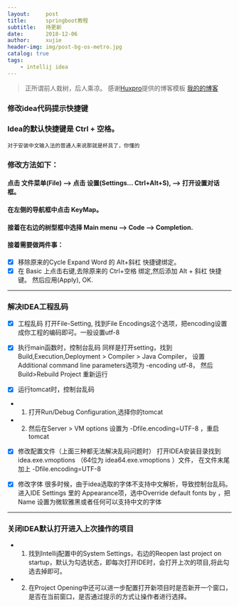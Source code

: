 ```yaml
---
layout:     post
title:      springboot教程
subtitle:   待更新
date:       2018-12-06
author:     xujie
header-img: img/post-bg-os-metro.jpg
catalog: true
tags:
    - intellij idea
---
```


> 正所谓前人栽树，后人乘凉。
> 感谢[Huxpro](https://github.com/huxpro)提供的博客模板
> [我的的博客](http://my.happy-coding.cn)

### **修改idea代码提示快捷键**
### Idea的默认快捷键是 Ctrl + 空格。
`对于安装中文输入法的普通人来说那就是杯具了，你懂的`

### 修改方法如下：
#### 点击 文件菜单(File) –> 点击 设置(Settings… Ctrl+Alt+S), –> 打开设置对话框。
#### 在左侧的导航框中点击 KeyMap。 
#### 接着在右边的树型框中选择 Main menu –> Code –> Completion. 
#### 接着需要做两件事： 
- [x] 移除原来的Cycle Expand Word 的 Alt+斜杠 快捷键绑定。 
- [x] 在 Basic 上点击右键,去除原来的 Ctrl+空格 绑定,然后添加 Alt + 斜杠 快捷键。
然后应用(Apply), OK.
---


### **解决IDEA工程乱码**
- [x] 工程乱码
打开File-Setting, 找到File Encodings这个选项，把encoding设置成你工程的编码即可。一般设置utf-8

- [x] 执行main函数时，控制台乱码
同样是打开setting，找到 Build,Execution,Deployment > Compiler > Java Compiler， 设置 Additional command line parameters选项为 -encoding utf-8，
然后Build>Rebuild Project  重新运行

- [x] 运行tomcat时，控制台乱码
- 1) 打开Run/Debug Configuration,选择你的tomcat
- 2) 然后在Server > VM options 设置为 -Dfile.encoding=UTF-8 ，重启tomcat

- [x] 修改配置文件（上面三种都无法解决乱码问题时）
打开IDEA安装目录找到 idea.exe.vmoptions （64位为 idea64.exe.vmoptions ）文件， 在文件末尾加上
-Dfile.encoding=UTF-8

- [x] 修改字体
很多时候，由于idea选取的字体不支持中文解析，导致控制台乱码。
进入IDE Settings 里的 Appearance项，选中Override default fonts by ，把 Name 设置为微软雅黑或者任何可以支持中文的字体
---
### **关闭IDEA默认打开进入上次操作的项目**
- 1) 找到Intellij配置中的System Settings，右边的Reopen last project on startup，默认为勾选状态，即每次打开IDE时，会打开上次的项目,将此勾选去掉即可。
- 2) 在Project Opening中还可以进一步配置打开新项目时是否新开一个窗口，
是否在当前窗口，是否通过提示的方式让操作者进行选择。 

